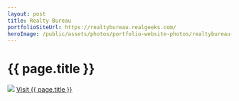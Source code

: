 ```yaml
---
layout: post
title: Realty Bureau
portfolioSiteUrl: https://realtybureau.realgeeks.com/
heroImage: /public/assets/photos/portfolio-website-photos/realtybureau-scr.png
---
```


<div id="our-portfolio">
  <h1>{{ page.title }}</h1>
  <div class="container">
    <img src="{{ site.url }}{{page.heroImage }}" />
    <a class="request-quote" href="{{ page.portfolioSiteUrl }}">Visit {{ page.title }}</a>
  </div>
</div>
